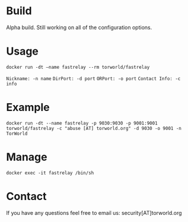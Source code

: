 # Build
Alpha build. Still working on all of the configuration options.

# Usage

`docker run -dt —name fastrelay --rm torworld/fastrelay`

`Nickname: -n name`
`DirPort: -d port`
`ORPort: -o port`
`Contact Info: -c info`

# Example
`docker run -dt --name fastrelay -p 9030:9030 -p 9001:9001 torworld/fastrelay -c "abuse [AT] torworld.org" -d 9030 -o 9001 -n TorWorld`

# Manage
`docker exec -it fastrelay /bin/sh`

# Contact
If you have any questions feel free to email us: security[AT]torworld.org
